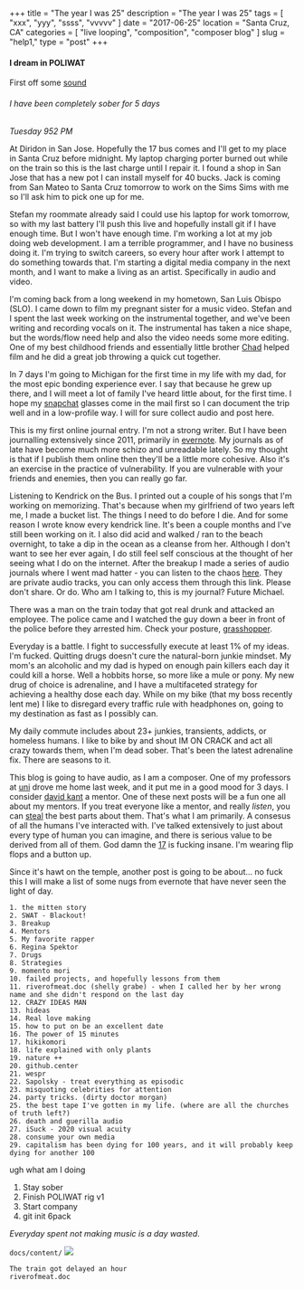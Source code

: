 +++
title = "The year I was 25"
description = "The year I was 25"
tags = [ "xxx", "yyy", "ssss", "vvvvv" ]
date = "2017-06-25"
location = "Santa Cruz, CA"
categories = [
  "live looping",
  "composition",
  "composer blog"
]
slug = "help1,"
type = "post"
+++

#### I dream in POLIWAT

First off some [sound](https://soundcloud.com/github)

###### I have been completely sober for 5 days

*Tuesday 952 PM*

At Diridon in San Jose. Hopefully the 17 bus comes and I'll get to my place in Santa Cruz before midnight.
My laptop charging porter burned out while on the train so this is the last charge until I repair it. I found a shop in San Jose that has a new pot I can install myself for 40 bucks. Jack is coming from San Mateo to Santa Cruz tomorrow to work on the Sims Sims with me so I'll ask him to pick one up for me.

Stefan my roommate already said I could use his laptop for work tomorrow, so with my last battery I'll push this live and hopefully install git if I have enough time. But I won't have enough time. I'm working a lot at my job doing web development. I am a terrible programmer, and I have no business doing it. I'm trying to switch careers, so every hour after work I attempt to do something towards that. I'm starting a digital media company in the next month, and I want to make a living as an artist. Specifically in audio and video.

I'm coming back from a long weekend in my hometown, San Luis Obispo (SLO). I came down to film my pregnant sister for a music video. Stefan and I spent the last week working on the instrumental together, and we've been writing and recording vocals on it. The instrumental has taken a nice shape, but the words/flow need help and also the video needs some more editing. One of my best childhood friends and essentially little brother [Chad](http://chadlamon.com) helped film and he did a great job throwing a quick cut together.

In 7 days I'm going to Michigan for the first time in my life with my dad, for the most epic bonding experience ever. I say that because he grew up there, and I will meet a lot of family I've heard little about, for the first time. I hope my [snapchat](http://snapchat.com) glasses come in the mail first so I can document the trip well and in a low-profile way. I will for sure collect audio and post here.

This is my first online journal entry. I'm not a strong writer. But I have been journalling extensively since 2011, primarily in [evernote](http://evernote.com). My journals as of late have become much more schizo and unreadable lately. So my thought is that if I publish them online then they'll be a little more cohesive. Also it's an exercise in the practice of vulnerability. If you are vulnerable with your friends and enemies, then you can really go far.

Listening to Kendrick on the Bus. I printed out a couple of his songs that I'm working on memorizing. That's because when my girlfriend of two years left me, I made a bucket list. The things I need to do before I die. And for some reason I wrote know every kendrick line. It's been a couple months and I've still been working on it. I also did acid and walked / ran to the beach overnight, to take a dip in the ocean as a cleanse from her. Although I don't want to see her ever again, I do still feel self conscious at the thought of her seeing what I do on the internet. After the breakup I made a series of audio journals where I went mad hatter - you can listen to the chaos [here](soundcloud.com/poliwat). They are private audio tracks, you can only access them through this link. Please don't share. Or do. Who am I talking to, this is my journal? Future Michael.

There was a man on the train today that got real drunk and attacked an employee. The police came and I watched the guy down a beer in front of the police before they arrested him. Check your posture, [grasshopper](https://soundcloud.com/github/post-office-1-grasshopper-my-grasshopper-v1).

Everyday is a battle. I fight to successfully execute at least 1% of my ideas. I'm fucked. Quitting drugs  doesn't cure the natural-born junkie mindset. My mom's an alcoholic and my dad is hyped on enough pain killers each day it could kill a horse. Well a hobbits horse, so more like a mule or pony. My new drug of choice is adrenaline, and I have a multifaceted strategy for achieving a healthy dose each day. While on my bike (that my boss recently lent me) I like to disregard every traffic rule with headphones on, going to my destination as fast as I possibly can.

My daily commute includes about 23+ junkies, transients, addicts, or homeless humans. I like to bike by and shout IM ON CRACK and act all crazy towards them, when I'm dead sober. That's been the latest adrenaline fix. There are seasons to it.

This blog is going to have audio, as I am a composer. One of my professors at [uni](ucsc.edu) drove me home last week, and it put me in a good mood for 3 days. I consider [david kant](http://davidkant.com) a mentor.
One of these next posts will be a fun one all about my mentors. If you treat everyone like a mentor, and really *listen*, you can [steal](google.com/picasso) the best parts about them. That's what I am primarily. A consesus of all the humans I've interacted with. I've talked extensively to just about every type of human you can imagine, and there is serious value to be derived from all of them. God damn the [17](sanjose17.com) is fucking insane. I'm wearing flip flops and a button up.

Since it's hawt on the temple, another post is going to be about... no fuck this I will make a list of some nugs from evernote that have never seen the light of day.

```
1. the mitten story
2. SWAT - Blackout!
3. Breakup
4. Mentors
5. My favorite rapper
6. Regina Spektor
7. Drugs
8. Strategies
9. momento mori
10. failed projects, and hopefully lessons from them
11. riverofmeat.doc (shelly grabe) - when I called her by her wrong name and she didn't respond on the last day
12. CRAZY IDEAS MAN
13. hideas
14. Real love making
15. how to put on be an excellent date
16. The power of 15 minutes
17. hikikomori
18. life explained with only plants
19. nature ++
20. github.center
21. wespr
22. Sapolsky - treat everything as episodic
23. misquoting celebrities for attention
24. party tricks. (dirty doctor morgan)
25. the best tape I've gotten in my life. (where are all the churches of truth left?)
26. death and guerilla audio
27. iSuck - 2020 visual acuity
28. consume your own media
29. capitalism has been dying for 100 years, and it will probably keep dying for another 100
```

ugh what am I doing

 1. Stay sober
 2. Finish POLIWAT rig v1
 3. Start company
 4. git init 6pack


*Everyday spent not making music is a day wasted*.

`docs/content/`
<img src="/images/mom1.jpeg">

```
The train got delayed an hour
riverofmeat.doc
```
